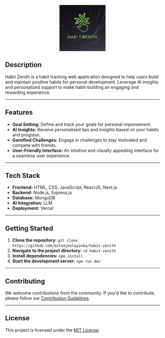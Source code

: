 <div align="center">
  <img src="./asset/Habit-Zenith.png" alt="Habit Zenith Logo" width="150">
</div>

## Description

Habit Zenith is a habit tracking web application designed to help users build and maintain positive habits for personal development. Leverage AI insights and personalized support to make habit-building an engaging and rewarding experience.

---

## Features

- **Goal Setting:** Define and track your goals for personal improvement.
- **AI Insights:** Receive personalized tips and insights based on your habits and progress.
- **Gamified Challenges:** Engage in challenges to stay motivated and compete with friends.
- **User-Friendly Interface:** An intuitive and visually appealing interface for a seamless user experience.

---

## Tech Stack

- **Frontend:** HTML, CSS, JavaScript, ReactJS, Next.js
- **Backend:** Node.js, Express.js
- **Database:** MongoDB
- **AI Integration:** LLM
- **Deployment:** Vercel

---

## Getting Started

1. **Clone the repository:** `git clone https://github.com/koleajeolayinka/habit-zenith`
2. **Navigate to the project directory:** `cd habit-zenith`
3. **Install dependencies:** `npm install`
4. **Start the development server:** `npm run dev`

---

## Contributing

We welcome contributions from the community. If you'd like to contribute, please follow our [Contribution Guidelines](CONTRIBUTING.md).

---

## License

This project is licensed under the [MIT License](LICENSE).
